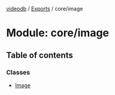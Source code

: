 [videodb](../README.md) / [Exports](../modules.md) / core/image

# Module: core/image

## Table of contents

### Classes

- [Image](../classes/core_image.Image.md)
